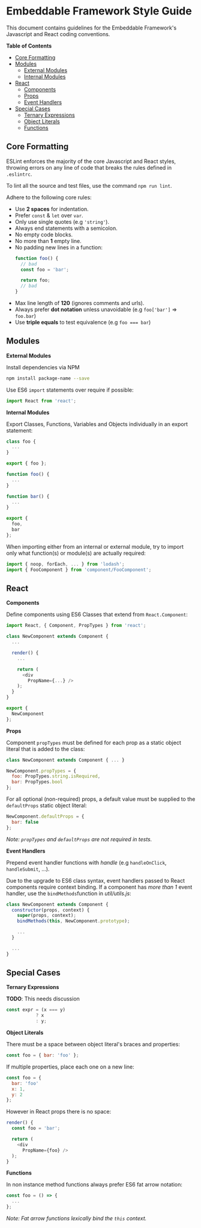 # Embeddable Framework Style Guide

This document contains guidelines for the Embeddable Framework's Javascript and React coding conventions.

**Table of Contents**

* [Core Formatting](#headFormatting)
* [Modules](#headModules)
  * [External Modules](#headModulesExternal)
  * [Internal Modules](#headModulesInternal)
* [React](#headReact)
  * [Components](#headReactComponents)
  * [Props](#headReactProps)
  * [Event Handlers](#headReactEvents)
* [Special Cases](#headSpecial)
  * [Ternary Expressions](#headSpecialTernary)
  * [Object Literals](#headSpecialObject)
  * [Functions](#headSpecialFunction)

## <a name="headFormatting"></a>Core Formatting

ESLint enforces the majority of the core Javascript and React styles, throwing errors on any line of code that breaks the rules defined in `.eslintrc`.

To lint all the source and test files, use the command `npm run lint`.

Adhere to the following core rules:

* Use **2 spaces** for indentation.
* Prefer `const` & `let` over `var`.
* Only use single quotes (e.g `'string'`).
* Always end statements with a semicolon.
* No empty code blocks.
* No more than **1** empty line.
* No padding new lines in a function:
  ```javascript
  function foo() {
    // bad
    const foo = 'bar';

    return foo;
    // bad
  }
  ```
* Max line length of **120** (ignores comments and urls).
* Always prefer **dot notation** unless unavoidable (e.g `foo['bar']` => `foo.bar`)
* Use **triple equals** to test equivalence (e.g `foo === bar`)

## <a name="headModules"></a>Modules

<a name="headModulesExternal"></a>**External Modules**

Install dependencies via NPM

```zsh
npm install package-name --save
```

Use ES6 `import` statements over require if possible:

```javascript
import React from 'react';
```

<a name="headModulesInternal"></a>**Internal Modules**

Export Classes, Functions, Variables and Objects individually in an export statement:

```javascript
class foo {
  ...
}

export { foo };
```

```javascript
function foo() {
  ...
}

function bar() {
  ...
}

export {
  foo,
  bar
};
```

When importing either from an internal or external module, try to import only what function(s) or module(s) are actually required:

```javascript
import { noop, forEach, ... } from 'lodash';
import { FooComponent } from 'component/FooComponent';
```

## <a name="headReact"></a>React

<a name="headReactComponents"></a>**Components**

Define components using ES6 Classes that extend from `React.Component`:

```javascript
import React, { Component, PropTypes } from 'react';

class NewComponent extends Component {
  ...

  render() {
    ...

    return (
      <div
        PropName={...} />
    );
  }
}

export {
  NewComponent
};
```

<a name="headReactProps"></a>**Props**

Component `propTypes` must be defined for each prop as a static object literal that is added to the class:

```javascript
class NewComponent extends Component { ... }

NewComponent.propTypes = {
  foo: PropTypes.string.isRequired,
  bar: PropTypes.bool
};
```

For all optional (non-required) props, a default value must be supplied to the `defaultProps` static object literal:

```javascript
NewComponent.defaultProps = {
  bar: false
};
```

*Note: `propTypes` and `defaultProps` are not required in tests.*


<a name="headReactEvents"></a>**Event Handlers**

Prepend event handler functions with *handle* (e.g `handleOnClick`, `handleSubmit`, ...).

Due to the upgrade to ES6 class syntax, event handlers passed to React components require context binding. If a component has *more than 1* event handler, use the `bindMethods`function in *util/utils.js*:

```javascript
class NewComponent extends Component {
  constructor(props, context) {
    super(props, context);
    bindMethods(this, NewComponent.prototype);

    ...
  }

  ...
}
```

## <a name="headSpecial"></a>Special Cases

<a name="headSpecialTernary"></a>**Ternary Expressions**

**TODO**: This needs discussion

```javascript
const expr = (x === y)
           ? x
           : y;
```

<a name="headSpecialObject"></a>**Object Literals**

There must be a space between object literal's braces and properties:

```javascript
const foo = { bar: 'foo' };
```

If multiple properties, place each one on a new line:

```javascript
const foo = {
  bar: 'foo'
  x: 1,
  y: 2
};

```

However in React props there is no space:

```javascript
render() {
  const foo = 'bar';

  return (
    <div
      PropName={foo} />
  );
}
```

<a name="headSpecialFunction"></a>**Functions**

In non instance method functions always prefer ES6 fat arrow notation:

```javascript
const foo = () => {
  ...
};
```

*Note: Fat arrow functions lexically bind the `this` context.*
